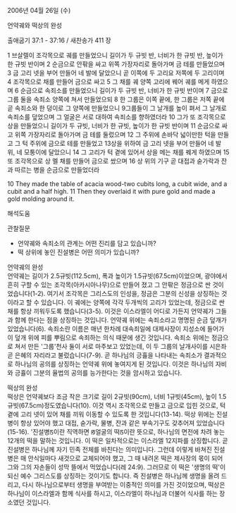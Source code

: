 2006년 04월 26일 (수)

언약궤와 떡상의 완성



출애굽기 37:1 - 37:16 / 새찬송가 411 장


1 브살렐이 조각목으로 궤를 만들었으니 길이가 두 규빗 반, 너비가 한 규빗 반, 높이가 한 규빗 반이며 2 순금으로 안팎을 싸고 위쪽 가장자리로 돌아가며 금 테를 만들었으며 3 금 고리 넷을 부어 만들어 네 발에 달았으니 곧 이쪽에 두 고리요 저쪽에 두 고리이며 4 조각목으로 채를 만들어 금으로 싸고 5 그 채를 궤 양쪽 고리에 꿰어 궤를 메게 하였으며 6 순금으로 속죄소를 만들었으니 길이가 두 규빗 반, 너비가 한 규빗 반이며 7 금으로 그룹 둘을 속죄소 양쪽에 쳐서 만들었으되 8 한 그룹은 이쪽 끝에, 한 그룹은 저쪽 끝에 곧 속죄소와 한 덩이로 그 양쪽에 만들었으니 9그룹들이 그 날개를 높이 펴서 그 날개로 속죄소를 덮었으며 그 얼굴은 서로 대하여 속죄소를 향하였더라 10 그가 또 조각목으로 상을 만들었으니 길이가 두 규빗, 너비가 한 규빗, 높이가 한 규빗 반이며 11 순금으로 싸고 위쪽 가장자리로 돌아가며 금 테를 둘렀으며 12 그 주위에 손바닥 넓이만한 턱을 만들고 그 턱 주위에 금으로 테를 만들었고 13상을 위하여 금 고리 넷을 부어 만들어 네 발 위, 네 모퉁이에 달았으니 14 그 고리가 턱 곁에 있어서 상을 메는 채를 꿰게 하였으며 15 또 조각목으로 상 멜 채를 만들어 금으로 쌌으며 16 상 위의 기구 곧 대접과 숟가락과 잔과 따르는 병을 순금으로 만들었더라  

10  They made the table of acacia wood-two cubits long, a cubit wide, and a cubit and a half high. 11  Then they overlaid it with pure gold and made a gold molding around it.

해석도움





관찰질문
- 언약궤와 속죄소의 관계는 어떤 진리를 담고 있습니까? 
- 떡 상위에 놓인 진설병은 어떤 의미가 있습니까?

언약궤의 완성  
언약궤는 길이가 2.5규빗(112.5cm), 폭과 높이가 1.5규빗(67.5cm)이었으며,  광야에서 흔히 구할 수 있는 조각목(아카시아나무)으로 만들어 졌고 그 안팎은 정금으로 싼 것이었습니다(1-2). 여기서 조각목은 그리스도의 인성을, 정금은 그분의 신성을 상징하는 것이라고 할 수 있습니다. 이 궤에는 양쪽에 각각 두개씩의 고리가 있었는데, 정금으로 싼 채를 항상 끼워두도록 했습니다(3-5). 이것은 이스라엘이 어디로 가든지 언약궤가 그들과 함께 한다는 점을 상징하는 것입니다. 언약궤 위에는 속죄소라고 명명된 순금 덮개가 있었습니다(6).  속죄소란 이름은 매년 한차례 대속죄일에 대제사장이 지성소에 들어가 이 덮개 위에 피를 뿌림으로 속죄하는 의식 때문에 생긴 것입니다. 속죄소 위에는 정금으로 쳐서 만든 '그룹'천사 둘이 서로 마주보고 있었는데, 이 두 그룹의 날개사이를 시은좌 곧 은혜의 자리라고 불렀습니다(7-9). 곧 하나님의 긍휼을 나타내는 속죄소가 결과적으로 하나님의 공의를 상징하는 언약궤 위에 놓여지게 된 것입니다. 이것은 하나님의 자비와 긍휼이 그분의 율법의 공의를 능가한다는 것을 암시하고 있습니다.   

떡상의 완성  
떡상은 언약궤보다 조금 작은 크기로 길이 2규빗(90cm), 너비 1규빗(45cm), 높이 1.5규빗(67.5cm)정도였습니다(10). 이것 역시 조각목으로 만들고 금으로 입힌 것으로, 턱 곁에 고리 넷이 있어 채를 끼워 이동할 수 있도록 한 것입니다(13-14). 떡상 위에는 진설병이 항상 있어야 했고 대접, 숟가락, 물병, 잔과 같은 부속기구도 갖추어져 있었습니다(15-16). '진설병ꡑ이란 직역하면 ꡐ얼굴의 떡ꡑ이란 뜻으로, 하나님의 면전에 차려 놓는 12개의 떡을 말하는 것입니다. 이 떡은 일차적으로는 이스라엘 12지파를 상징합니다. 곧 진설병은 하나님께 자기 민족 전체를 바친다는 의미입니다. 그런데 이렇게 바쳐진 진설병은 매 안식일마다 새것으로 교체되어야 했고, 그 때 내려온 떡은 제사장의 몫이 되어 그와 그의 자손들이 성막 뜰에서 먹었습니다(레 24:9). 그러므로 이 떡은 '생명의 떡'이 되신 예수 그리스도를 상징하는 것이기도 합니다. 즉 진설병은 하나님께 생명을 올려 드리고, 다시 하나님으로부터 생명을 부여받는 이중적인 의미를 가진 것이었으며, 떡상은 하나님이 이스라엘과 함께 식사를 하시고, 이스라엘이 하나님과 더불어 식사를 하는 장소였던 것입니다.